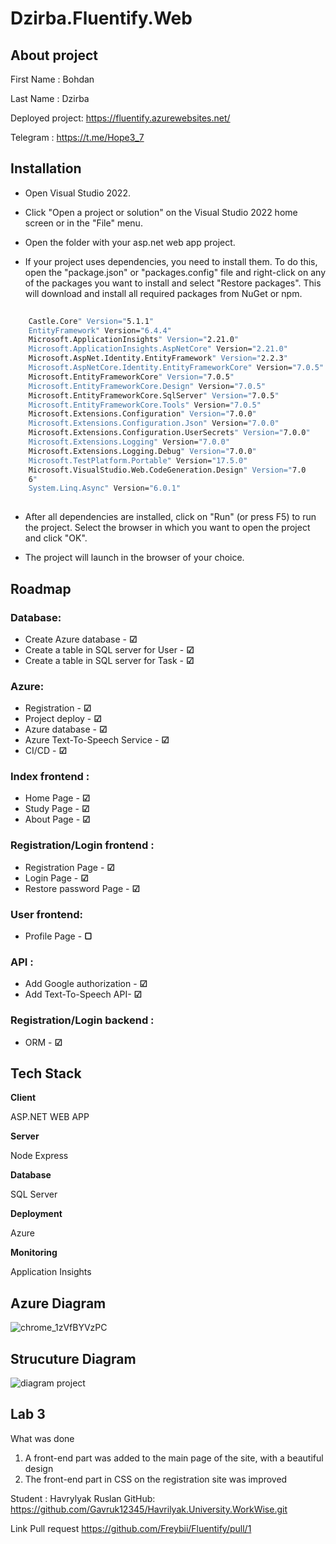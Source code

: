
# Dzirba.Fluentify.Web




## About project 

First Name : Bohdan

Last Name : Dzirba

Deployed project: https://fluentify.azurewebsites.net/

Telegram : https://t.me/Hope3_7



## Installation

- Open Visual Studio 2022.

- Click "Open a project or solution" on the Visual Studio 2022 home screen or in the "File" menu.

- Open the folder with your asp.net web app project.

- If your project uses dependencies, you need to install them. To do this, open the "package.json" or "packages.config" file and right-click on any of the packages you want to install and select "Restore packages". This will download and install all required packages from NuGet or npm.

```bash
   
    Castle.Core" Version="5.1.1" 
    EntityFramework" Version="6.4.4" 
    Microsoft.ApplicationInsights" Version="2.21.0" 
    Microsoft.ApplicationInsights.AspNetCore" Version="2.21.0" 
    Microsoft.AspNet.Identity.EntityFramework" Version="2.2.3"
    Microsoft.AspNetCore.Identity.EntityFrameworkCore" Version="7.0.5" 
    Microsoft.EntityFrameworkCore" Version="7.0.5" 
    Microsoft.EntityFrameworkCore.Design" Version="7.0.5"
    Microsoft.EntityFrameworkCore.SqlServer" Version="7.0.5" 
    Microsoft.EntityFrameworkCore.Tools" Version="7.0.5"
    Microsoft.Extensions.Configuration" Version="7.0.0" 
    Microsoft.Extensions.Configuration.Json" Version="7.0.0" 
    Microsoft.Extensions.Configuration.UserSecrets" Version="7.0.0"
    Microsoft.Extensions.Logging" Version="7.0.0" 
    Microsoft.Extensions.Logging.Debug" Version="7.0.0" 
    Microsoft.TestPlatform.Portable" Version="17.5.0" 
    Microsoft.VisualStudio.Web.CodeGeneration.Design" Version="7.0
    6" 
    System.Linq.Async" Version="6.0.1" 
 
```

- After all dependencies are installed, click on "Run" (or press F5) to run the project. Select the browser in which you want to open the project and click "OK".

- The project will launch in the browser of your choice.
    
## Roadmap

### Database:

* Create Azure database - **☑**
* Create a table in SQL server for User - **☑**
* Create a table in SQL server for Task - **☑**


### Azure:

* Registration - **☑**
* Project deploy - **☑**
* Azure database - **☑**
* Azure Text-To-Speech Service - **☑**
* CI/CD - **☑**


### Index frontend :
* Home Page - **☑**
* Study Page - **☑** 
* About Page - **☑**

### Registration/Login frontend :

* Registration Page - **☑**
* Login Page  - **☑**
* Restore password Page - **☑**

### User frontend:

* Profile Page - **▢**

### API :

* Add Google authorization - **☑**
* Add Text-To-Speech API- **☑**

### Registration/Login backend :

* ORM - **☑**

## Tech Stack

**Client**

ASP.NET WEB APP

**Server**

Node
Express

**Database**

SQL Server

**Deployment**

Azure

**Monitoring**

Application Insights


## Azure Diagram

![chrome_1zVfBYVzPC](https://github.com/Freybii/Fluentify/assets/92971226/33c70f8e-8083-418a-97df-184e2984e380)

## Strucuture Diagram

![diagram project](https://github.com/Freybii/Fluentify/assets/92971226/972de772-14e3-4358-9c5d-2530c23023f4)


## Lab 3 
What was done
1. A front-end part was added to the main page of the site, with a beautiful design
2. The front-end part in CSS on the registration site was improved

Student : Havrylyak Ruslan
GitHub: https://github.com/Gavruk12345/Havrilyak.University.WorkWise.git

Link Pull request 
https://github.com/Freybii/Fluentify/pull/1



